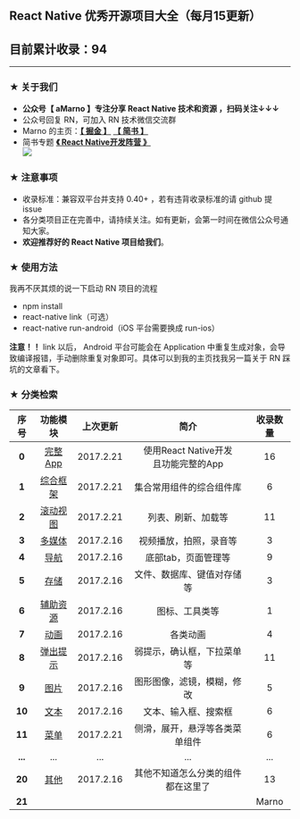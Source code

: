 ## React Native 优秀开源项目大全（每月15更新）
## 目前累计收录：94
--------

### ★ 关于我们

- **公众号【 aMarno 】专注分享 React Native 技术和资源 ，扫码关注↓↓↓**
- 公众号回复 RN，可加入 RN 技术微信交流群
- Marno 的主页：**[【 掘金 】](https://gold.xitu.io/user/56c1c513c24aa800534e85f3)** **[【 简书 】](http://www.jianshu.com/u/174a09ba6c25)**
- 简书专题 **[《 React Native开发阵营 》](http://www.jianshu.com/c/b4ce1d706d1f)**
</br>![](https://github.com/MarnoDev/react-native-open-project/blob/master/res/QR.jpg)

### ★ 注意事项

- 收录标准：兼容双平台并支持 0.40+ ，若有违背收录标准的请 github 提 issue
- 各分类项目正在完善中，请持续关注。如有更新，会第一时间在微信公众号通知大家。
- **欢迎推荐好的 React Native 项目给我们**。

### ★ 使用方法

我再不厌其烦的说一下启动 RN 项目的流程

- npm install
- react-native link（可选）
- react-native run-android（iOS 平台需要换成 run-ios）

**注意！！** link 以后， Android 平台可能会在 Application 中重复生成对象，会导致编译报错，手动删除重复对象即可。具体可以到我的主页找我另一篇关于 RN 踩坑的文章看下。


### ★ 分类检索

|序号|功能模块|上次更新|简介|收录数量|
|:---:|:---:|:---:|:---:|:---:|
|**0**|[完整App](https://github.com/MarnoDev/react-native-open-project/blob/master/category/00_FullApp.md)|2017.2.21|使用React Native开发</br>且功能完整的App|16|
|**1**|[综合框架](https://github.com/MarnoDev/react-native-open-project/blob/master/category/01_BaseFrame.md)|2017.2.21|集合常用组件的综合组件库|6|
|**2**|[滚动视图](https://github.com/MarnoDev/react-native-open-project/blob/master/category/02_ScrollView.md)|2017.2.21|列表、刷新、加载等|11|
|**3**|[多媒体](https://github.com/MarnoDev/react-native-open-project/blob/master/category/03_Media.md)|2017.2.16|视频播放，拍照，录音等|3|
|**4**|[导航](https://github.com/MarnoDev/react-native-open-project/blob/master/category/04_Navi.md)|2017.2.16|底部tab，页面管理等|9|
|**5**|[存储](https://github.com/MarnoDev/react-native-open-project/blob/master/category/05_Stroage.md)|2017.2.16|文件、数据库、键值对存储等|3|
|**6**|[辅助资源](https://github.com/MarnoDev/react-native-open-project/blob/master/category/06_Utils.md)|2017.2.16|图标、工具类等|1|
|**7**|[动画](https://github.com/MarnoDev/react-native-open-project/blob/master/category/07_Animation.md)|2017.2.16|各类动画|4|
|**8**|[弹出提示](https://github.com/MarnoDev/react-native-open-project/blob/master/category/08_PopUp.md)|2017.2.16|弱提示，确认框，下拉菜单等|11|
|**9**|[图片](https://github.com/MarnoDev/react-native-open-project/blob/master/category/09_Image.md)|2017.2.16|图形图像，滤镜，模糊，修改|5|
|**10**|[文本](https://github.com/MarnoDev/react-native-open-project/blob/master/category/10_Text&Input.md)|2017.2.16|文本、输入框、搜索框|6|
|**11**|[菜单](https://github.com/MarnoDev/react-native-open-project/blob/master/category/11_Menu.md)|2017.2.21|侧滑，展开，悬浮等各类菜单组件|6|
|**...**|...|...|...|...|
|**20**|[其他](https://github.com/MarnoDev/react-native-open-project/blob/master/category/20_Others.md)|2017.2.16|其他不知道怎么分类的组件都在这里了|13|
|**21**||||Marno|
